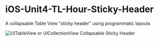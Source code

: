 # iOS-Unit4-TL-Hour-Sticky-Header
A collapsable Table View "sticky header" using programmatic layouts

![UITableView or UICollectionView Collapsable Sticky Header](https://tk-assets.lambdaschool.com/8ebe2524-0c2d-45d7-87be-4dbfe3d8304d_StickyHeaderHero.gif)

